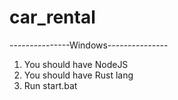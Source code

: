 # car_rental

---------------Windows---------------
1. You should have NodeJS
2. You should have Rust lang
3. Run start.bat
